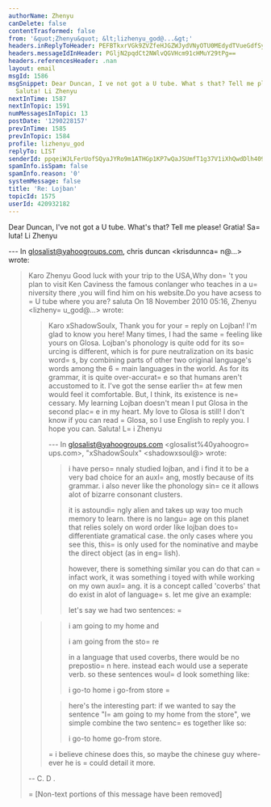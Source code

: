 ```yaml
---
authorName: Zhenyu
canDelete: false
contentTrasformed: false
from: '&quot;Zhenyu&quot; &lt;lizhenyu_god@...&gt;'
headers.inReplyToHeader: PEFBTkxrVGk9ZVZfeHJGZWJydVNyOTU0MEdydTVueGdfSytyam9xYXRTOV9zRkBtYWlsLmdtYWlsLmNvbT4=
headers.messageIdInHeader: PGljN2pqdCt2NWlvQGVHcm91cHMuY29tPg==
headers.referencesHeader: .nan
layout: email
msgId: 1586
msgSnippet: Dear Duncan, I ve not got a U tube. What s that? Tell me please! Gratia!
  Saluta! Li Zhenyu
nextInTime: 1587
nextInTopic: 1591
numMessagesInTopic: 13
postDate: '1290228157'
prevInTime: 1585
prevInTopic: 1584
profile: lizhenyu_god
replyTo: LIST
senderId: ppqeiWJLFerUofSQyaJYRo9m1ATHGp1KP7wQaJSUmfT1g37V1iXhQwdDlh409NnfmSpV1xlQAis98Wf5KFxirD6TQ-LPKGZls94
spamInfo.isSpam: false
spamInfo.reason: '0'
systemMessage: false
title: 'Re: Lojban'
topicId: 1575
userId: 420932182
---
```


Dear Duncan,
I've not got a U tube. What's that? Tell me please! Gratia!
Sa=
luta!
Li Zhenyu

--- In glosalist@yahoogroups.com, chris duncan <krisdunnca=
n@...> wrote:
>
> Karo Zhenyu
> Good luck with your trip to the USA,Why don=
't you plan to visit Ken Caviness
> the famous conlanger who teaches in a u=
niversity there ,you will find him on
> his  website.Do you have acsess to =
U tube where you are?
> saluta
> On 18 November 2010 05:16, Zhenyu <lizheny=
u_god@...> wrote:
> 
> >
> >
> > Karo xShadowSoulx,
> > Thank you for your =
reply on Lojban! I'm glad to know you here! Many times,
> > I had the same =
feeling like yours on Glosa. Lojban's phonology is quite odd
> > for its so=
urcing is different, which is for pure neutralization on its basic
> > word=
s, by combining parts of other two original language's words among the 6
> =
> main languages in the world. As for its grammar, it is quite over-accurat=
e
> > so that humans aren't accustomed to it. I've got the sense earlier th=
at few
> > men would feel it comfortable. But, I think, its existence is ne=
cessary. My
> > learning Lojban doesn't mean I put Glosa in the second plac=
e in my heart. My
> > love to Glosa is still! I don't know if you can read =
Glosa, so I use English
> > to reply you. I hope you can.
> > Saluta!
> > L=
i Zhenyu
> >
> >
> > --- In glosalist@yahoogroups.com <glosalist%40yahoogro=
ups.com>,
> > "xShadowSoulx" <shadowxsoul@> wrote:
> > >
> > > i have perso=
nnaly studied lojban, and i find it to be a very bad choice
> > for an auxl=
ang, mostly because of its grammar. i also never like the
> > phonology sin=
ce it allows alot of bizarre consonant clusters.
> > >
> > > it is astoundi=
ngly alien and takes up way too much memory to learn. there
> > is no langu=
age on this planet that relies solely on word order like lojban
> > does to=
 differentiate gramatical case. the only cases where you see this,
> > this=
 is only used for the nominative and maybe the direct object (as in
> > eng=
lish).
> > >
> > > however, there is something similar you can do that can =
infact work, it
> > was something i toyed with while working on my own auxl=
ang. it is a concept
> > called 'coverbs' that do exist in alot of language=
s. let me give an example:
> > >
> > > let's say we had two sentences:
> > =
>
> > > i am going to my home
> > > and
> > >
> > > i am going from the sto=
re
> > >
> > > in a language that used coverbs, there would be no prepostio=
n here.
> > instead each would use a seperate verb. so these sentences woul=
d look
> > something like:
> > >
> > > i go-to home
> > > i go-from store
>=
 > >
> > > here's the interesting part: if we wanted to say the sentence "I=
 am going
> > to my home from the store", we simple combine the two sentenc=
es together
> > like so:
> > >
> > > i go-to home go-from store.
> > >
> > =
> i believe chinese does this, so maybe the chinese guy where-ever he is
> =
> could detail it more.
> > >
> >
> >  
> >
> 
> 
> 
> -- 
> C. D .
> 
> 
>=
 [Non-text portions of this message have been removed]
>




